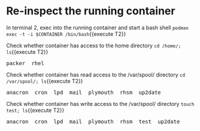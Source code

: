 # Re-inspect the running container

In terminal 2, exec into the running container and start a bash shell 
`podman exec -t -i $CONTAINER /bin/bash`{{execute T2}}

Check whether container has access to the home directory
`cd /home/; ls`{{execute T2}}

<pre class="file">
packer  rhel
</pre>

Check whether container has read access to the /var/spool/ directory
`cd /var/spool/; ls`{{execute T2}}

<pre class="file">
anacron  cron  lpd  mail  plymouth  rhsm  up2date
</pre>

Check whether container has write access to the /var/spool/ directory
`touch test; ls`{{execute T2}}
<pre class="file">
anacron  cron  lpd  mail  plymouth  rhsm  test  up2date
</pre>
